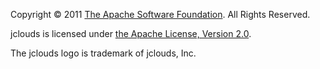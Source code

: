 Copyright &copy; 2011 <a href="http://www.apache.org">The Apache Software Foundation</a>. All Rights Reserved.

jclouds is licensed under [the Apache License, Version 2.0](https://github.com/jclouds/jclouds/blob/master/resources/LICENSE.txt).

The jclouds logo is trademark of jclouds, Inc.
